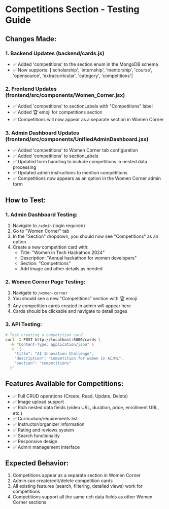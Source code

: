 # Competitions Section - Testing Guide

## Changes Made:

### 1. Backend Updates (backend/cards.js)
- ✅ Added 'competitions' to the section enum in the MongoDB schema
- ✅ Now supports: ['scholarship', 'internship', 'mentorship', 'course', 'opensource', 'extracurricular', 'category', 'competitions']

### 2. Frontend Updates (frontend/src/components/Women_Corner.jsx)
- ✅ Added 'competitions' to sectionLabels with "Competitions" label
- ✅ Added 🏆 emoji for competitions section
- ✅ Competitions will now appear as a separate section in Women Corner

### 3. Admin Dashboard Updates (frontend/src/components/UnifiedAdminDashboard.jsx)
- ✅ Added 'competitions' to Women Corner tab configuration
- ✅ Added 'competitions' to sectionLabels
- ✅ Updated form handling to include competitions in nested data processing
- ✅ Updated admin instructions to mention competitions
- ✅ Competitions now appears as an option in the Women Corner admin form

## How to Test:

### 1. Admin Dashboard Testing:
1. Navigate to `/admin` (login required)
2. Go to "Women Corner" tab
3. In the "Section" dropdown, you should now see "Competitions" as an option
4. Create a new competition card with:
   - Title: "Women in Tech Hackathon 2024"
   - Description: "Annual hackathon for women developers"
   - Section: "Competitions"
   - Add image and other details as needed

### 2. Women Corner Page Testing:
1. Navigate to `/women-corner`
2. You should see a new "Competitions" section with 🏆 emoji
3. Any competition cards created in admin will appear here
4. Cards should be clickable and navigate to detail pages

### 3. API Testing:
```bash
# Test creating a competition card
curl -X POST http://localhost:5000/cards \
  -H "Content-Type: application/json" \
  -d '{
    "title": "AI Innovation Challenge",
    "description": "Competition for women in AI/ML",
    "section": "competitions"
  }'
```

## Features Available for Competitions:
- ✅ Full CRUD operations (Create, Read, Update, Delete)
- ✅ Image upload support
- ✅ Rich nested data fields (video URL, duration, price, enrollment URL, etc.)
- ✅ Curriculum/requirements list
- ✅ Instructor/organizer information
- ✅ Rating and reviews system
- ✅ Search functionality
- ✅ Responsive design
- ✅ Admin management interface

## Expected Behavior:
1. Competitions appear as a separate section in Women Corner
2. Admin can create/edit/delete competition cards
3. All existing features (search, filtering, detailed views) work for competitions
4. Competitions support all the same rich data fields as other Women Corner sections

